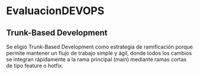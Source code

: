 # EvaluacionDEVOPS

## Trunk-Based Development 

Se eligió Trunk-Based Development como estrategia de ramificación porque permite mantener un flujo de trabajo simple y ágil, donde todos los cambios se integran rápidamente a la rama principal (main) mediante ramas cortas de tipo feature o hotfix.
